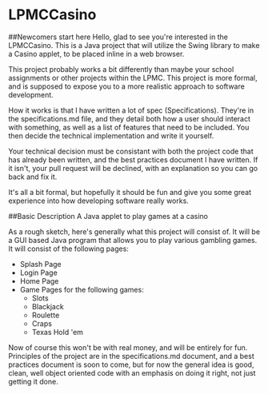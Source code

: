 LPMCCasino
==========
##Newcomers start here
Hello, glad to see you're interested in the LPMCCasino. This is a Java project that will utilize the Swing library to
make a Casino applet, to be placed inline in a web browser. 

This project probably works a bit differently than maybe your school assignments or other projects within the LPMC.
This project is more formal, and is supposed to expose you to a more realistic approach to software development. 

How it works is that I have written a lot of spec (Specifications). They're in the specifications.md file, and they
detail both how a user should interact with something, as well as a list of features that need to be included. You
then decide the technical implementation and write it yourself. 

Your technical decision must be consistant with both
the project code that has already been written, and the best practices document I have written. If it isn't, your 
pull request will be declined, with an explanation so you can go back and fix it. 

It's all a bit formal, but hopefully it should be fun and give you some great experience into how developing software 
really works.

##Basic Description
A Java applet to play games at a casino

As a rough sketch, here's generally what this project will consist of. 
It will be a GUI based Java program that allows you to play various gambling games. It will consist of the following pages:

- Splash Page
- Login Page
- Home Page
- Game Pages for the following games:
    - Slots
    - Blackjack
    - Roulette
    - Craps
    - Texas Hold 'em
    
Now of course this won't be with real money, and will be entirely for fun. 
Principles of the project are in the specifications.md document, and a best practices document is soon to come, but for now
the general idea is good, clean, well object oriented code with an emphasis on doing it right, not just getting it done.